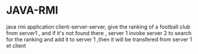 # JAVA-RMI
java rmi application client-server-server, give the ranking of a football club from server1 , and if it's not found there , server 1 invoke server 2 to search for the ranking and add it to server 1 ,then it will be transfered from server 1 et client 
